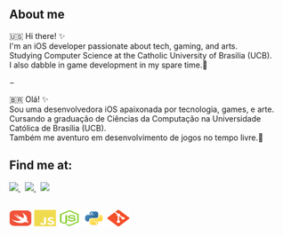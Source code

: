 ## About me
🇺🇸
Hi there! ✨ <br>
I'm an iOS developer passionate about tech, gaming, and arts.<br>
Studying Computer Science at the Catholic University of Brasilia (UCB).<br>
I also dabble in game development in my spare time.👾<br>

−

🇧🇷 
Olá! ✨<br>
Sou uma desenvolvedora iOS apaixonada por tecnologia, games, e arte. <br>
Cursando a graduação de Ciências da Computação na Universidade Católica de Brasília (UCB).<br>
Também me aventuro em desenvolvimento de jogos no tempo livre.👾<br>


## Find me at:
<p align="left">
    <a href="mailto:thna.rdg@gmail.com">
        <img src="https://img.shields.io/badge/gmail-D14836?&style=for-the-badge&logo=gmail&logoColor=white">
    </a>
    &nbsp;
    <a href="https://www.linkedin.com/in/thayna-rdg">
        <img src="https://img.shields.io/badge/linkedin-%230077B5.svg?&style=for-the-badge&logo=linkedin&logoColor=white">
    </a>
    &nbsp;
    <a href="discordapp.com/users/thayna#9332">
        <img src="https://img.shields.io/badge/Discord-%237289DA.svg?style=for-the-badge&logo=discord&logoColor=white">
    </a>
    
    
</p>
<div style="display: inline_block"><br>
  <img align="center" alt="Swift" height="30" width="40" src="https://raw.githubusercontent.com/devicons/devicon/1119b9f84c0290e0f0b38982099a2bd027a48bf1/icons/swift/swift-original.svg">
    <img align="center" alt="Javascript" height="30" width="40" src="https://raw.githubusercontent.com/devicons/devicon/master/icons/javascript/javascript-plain.svg">
  <img align="center" alt="Nodejs" height="30" width="40" src="https://raw.githubusercontent.com/devicons/devicon/1119b9f84c0290e0f0b38982099a2bd027a48bf1/icons/nodejs/nodejs-original.svg">
   <img align="center" alt="Python" height="30" width="40" src="https://raw.githubusercontent.com/devicons/devicon/master/icons/python/python-original.svg">
  <img align="center" alt="Git" height="30" width="40" src="https://raw.githubusercontent.com/devicons/devicon/2ae2a900d2f041da66e950e4d48052658d850630/icons/git/git-plain.svg">  
</div>
